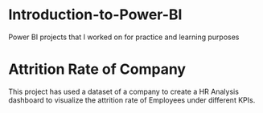 # Introduction-to-Power-BI
Power BI projects that I worked on for practice and learning purposes
# Attrition Rate of Company
This project has used a dataset of a company to create a HR Analysis dashboard to visualize the attrition rate of Employees under different KPIs.
